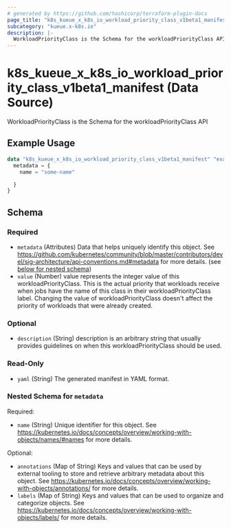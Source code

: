 ```yaml
---
# generated by https://github.com/hashicorp/terraform-plugin-docs
page_title: "k8s_kueue_x_k8s_io_workload_priority_class_v1beta1_manifest Data Source - terraform-provider-k8s"
subcategory: "kueue.x-k8s.io"
description: |-
  WorkloadPriorityClass is the Schema for the workloadPriorityClass API
---
```


# k8s_kueue_x_k8s_io_workload_priority_class_v1beta1_manifest (Data Source)

WorkloadPriorityClass is the Schema for the workloadPriorityClass API

## Example Usage

```terraform
data "k8s_kueue_x_k8s_io_workload_priority_class_v1beta1_manifest" "example" {
  metadata = {
    name = "some-name"

  }
}
```

<!-- schema generated by tfplugindocs -->
## Schema

### Required

- `metadata` (Attributes) Data that helps uniquely identify this object. See https://github.com/kubernetes/community/blob/master/contributors/devel/sig-architecture/api-conventions.md#metadata for more details. (see [below for nested schema](#nestedatt--metadata))
- `value` (Number) value represents the integer value of this workloadPriorityClass. This is the actual priority that workloads receive when jobs have the name of this class in their workloadPriorityClass label. Changing the value of workloadPriorityClass doesn't affect the priority of workloads that were already created.

### Optional

- `description` (String) description is an arbitrary string that usually provides guidelines on when this workloadPriorityClass should be used.

### Read-Only

- `yaml` (String) The generated manifest in YAML format.

<a id="nestedatt--metadata"></a>
### Nested Schema for `metadata`

Required:

- `name` (String) Unique identifier for this object. See https://kubernetes.io/docs/concepts/overview/working-with-objects/names/#names for more details.

Optional:

- `annotations` (Map of String) Keys and values that can be used by external tooling to store and retrieve arbitrary metadata about this object. See https://kubernetes.io/docs/concepts/overview/working-with-objects/annotations/ for more details.
- `labels` (Map of String) Keys and values that can be used to organize and categorize objects. See https://kubernetes.io/docs/concepts/overview/working-with-objects/labels/ for more details.
